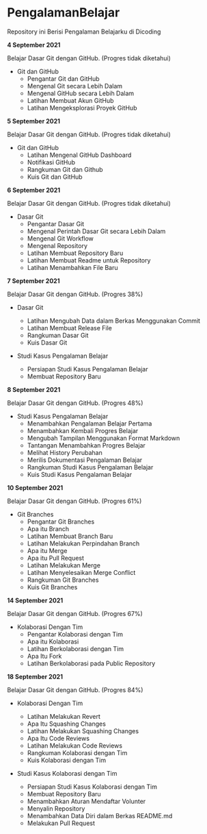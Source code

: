 # PengalamanBelajar
Repository ini Berisi Pengalaman Belajarku di Dicoding

**4 September 2021**

Belajar Dasar Git dengan GitHub. (Progres tidak diketahui)
* Git dan GitHub
  * Pengantar Git dan GitHub
  * Mengenal Git secara Lebih Dalam
  * Mengenal GitHub secara Lebih Dalam
  * Latihan Membuat Akun GitHub
  * Latihan Mengeksplorasi Proyek GitHub

**5 September 2021**

Belajar Dasar Git dengan GitHub. (Progres tidak diketahui)
* Git dan GitHub
  * Latihan Mengenal GitHub Dashboard
  * Notifikasi GitHub
  * Rangkuman Git dan Github
  * Kuis Git dan GitHub

**6 September 2021**

Belajar Dasar Git dengan GitHub. (Progres tidak diketahui)
* Dasar Git
  * Pengantar Dasar Git
  * Mengenal Perintah Dasar Git secara Lebih Dalam
  * Mengenal Git Workflow
  * Mengenal Repository
  * Latihan Membuat Repository Baru
  * Latihan Membuat Readme untuk Repository
  * Latihan Menambahkan File Baru

**7 September 2021**

Belajar Dasar Git dengan GitHub. (Progres 38%)
* Dasar Git
  * Latihan Mengubah Data dalam Berkas Menggunakan Commit 
  * Latihan Membuat Release File
  * Rangkuman Dasar Git
  * Kuis Dasar Git

* Studi Kasus Pengalaman Belajar
  * Persiapan Studi Kasus Pengalaman Belajar
  * Membuat Repository Baru

**8 September 2021**

Belajar Dasar Git dengan GitHub. (Progres 48%)
* Studi Kasus Pengalaman Belajar
  * Menambahkan Pengalaman Belajar Pertama
  * Menambahkan Kembali Progres Belajar
  * Mengubah Tampilan Menggunakan Format Markdown
  * Tantangan Menambahkan Progres Belajar
  * Melihat History Perubahan
  * Merilis Dokumentasi Pengalaman Belajar
  * Rangkuman Studi Kasus Pengalaman Belajar
  * Kuis Studi Kasus Pengalaman Belajar

**10 September 2021**

Belajar Dasar Git dengan GitHub. (Progres 61%)
* Git Branches
  * Pengantar Git Branches
  * Apa itu Branch
  * Latihan Membuat Branch Baru
  * Latihan Melakukan Perpindahan Branch
  * Apa itu Merge
  * Apa itu Pull Request
  * Latihan Melakukan Merge
  * Latihan Menyelesaikan Merge Conflict
  * Rangkuman Git Branches
  * Kuis Git Branches

**14 September 2021**

Belajar Dasar Git dengan GitHub. (Progres 67%)
* Kolaborasi Dengan Tim
  * Pengantar Kolaborasi dengan Tim
  * Apa itu Kolaborasi
  * Latihan Berkolaborasi dengan Tim
  * Apa Itu Fork
  * Latihan Berkolaborasi pada Public Repository

**18 September 2021**

Belajar Dasar Git dengan GitHub. (Progres 84%)
* Kolaborasi Dengan Tim
  * Latihan Melakukan Revert
  * Apa Itu Squashing Changes
  * Latihan Melakukan Squashing Changes
  * Apa Itu Code Reviews
  * Latihan Melakukan Code Reviews
  * Rangkuman Kolaborasi dengan Tim
  * Kuis Kolaborasi dengan Tim

* Studi Kasus Kolaborasi dengan Tim
  * Persiapan Studi Kasus Kolaborasi dengan Tim
  * Membuat Repository Baru
  * Menambahkan Aturan Mendaftar Volunter
  * Menyalin Repository
  * Menambahkan Data Diri dalam Berkas README.md
  * Melakukan Pull Request
